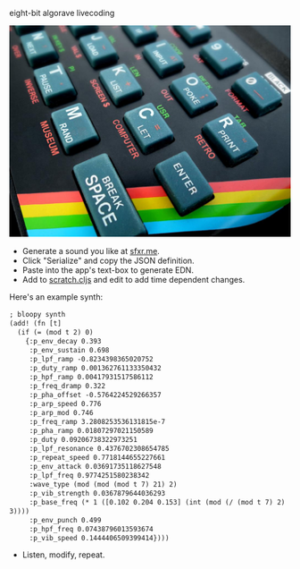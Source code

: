 eight-bit algorave livecoding

![zx-spectrum close-up](./public/img/speccy.png)

 * Generate a sound you like at [sfxr.me](http://sfxr.me/).
 * Click "Serialize" and copy the JSON definition.
 * Paste into the app's text-box to generate EDN.
 * Add to [scratch.cljs](./src/speccy/scratch.cljs) and edit to add time dependent changes.

Here's an example synth:

	; bloopy synth
	(add! (fn [t]
	  (if (= (mod t 2) 0)
	    {:p_env_decay 0.393
	     :p_env_sustain 0.698
	     :p_lpf_ramp -0.8234398365020752
	     :p_duty_ramp 0.001362761133350432
	     :p_hpf_ramp 0.00417931517586112
	     :p_freq_dramp 0.322
	     :p_pha_offset -0.5764224529266357
	     :p_arp_speed 0.776
	     :p_arp_mod 0.746
	     :p_freq_ramp 3.2808253536131815e-7
	     :p_pha_ramp 0.01807297021150589
	     :p_duty 0.09206738322973251
	     :p_lpf_resonance 0.4376702308654785
	     :p_repeat_speed 0.7718144655227661
	     :p_env_attack 0.03691735118627548
	     :p_lpf_freq 0.9774251580238342
	     :wave_type (mod (mod (mod t 7) 21) 2)
	     :p_vib_strength 0.0367879644036293
	     :p_base_freq (* 1 ([0.102 0.204 0.153] (int (mod (/ (mod t 7) 2) 3))))
	     :p_env_punch 0.499
	     :p_hpf_freq 0.07438796013593674
	     :p_vib_speed 0.1444406509399414})))

 * Listen, modify, repeat.

